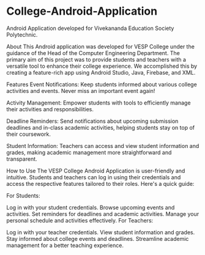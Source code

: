# College-Android-Application
Android Application developed for Vivekananda Education Society Polytechnic.

About
This Android application was developed for VESP College under the guidance of the Head of the Computer Engineering Department. The primary aim of this project was to provide students and teachers with a versatile tool to enhance their college experience. We accomplished this by creating a feature-rich app using Android Studio, Java, Firebase, and XML.

Features
Event Notifications: Keep students informed about various college activities and events. Never miss an important event again!

Activity Management: Empower students with tools to efficiently manage their activities and responsibilities.

Deadline Reminders: Send notifications about upcoming submission deadlines and in-class academic activities, helping students stay on top of their coursework.

Student Information: Teachers can access and view student information and grades, making academic management more straightforward and transparent.

How to Use
The VESP College Android Application is user-friendly and intuitive. Students and teachers can log in using their credentials and access the respective features tailored to their roles. Here's a quick guide:

For Students:

Log in with your student credentials.
Browse upcoming events and activities.
Set reminders for deadlines and academic activities.
Manage your personal schedule and activities effectively.
For Teachers:

Log in with your teacher credentials.
View student information and grades.
Stay informed about college events and deadlines.
Streamline academic management for a better teaching experience.
